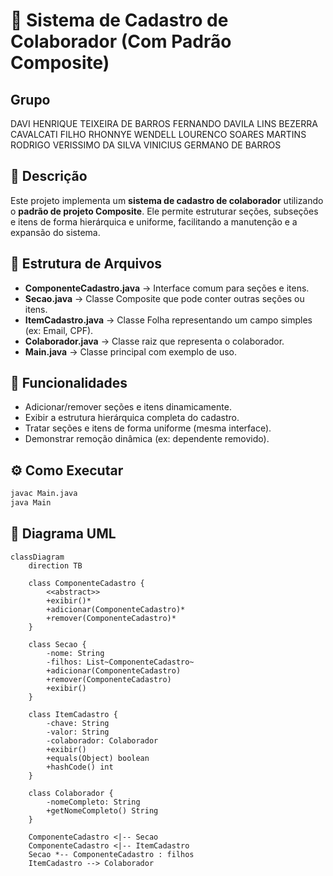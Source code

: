 # 📌 Sistema de Cadastro de Colaborador (Com Padrão Composite)

## Grupo
DAVI HENRIQUE TEIXEIRA DE BARROS
FERNANDO DAVILA LINS BEZERRA CAVALCATI FILHO
RHONNYE WENDELL LOURENCO SOARES MARTINS
RODRIGO VERISSIMO DA SILVA
VINICIUS GERMANO DE BARROS

## 📝 Descrição
Este projeto implementa um **sistema de cadastro de colaborador** utilizando o **padrão de projeto Composite**. Ele permite estruturar seções, subseções e itens de forma hierárquica e uniforme, facilitando a manutenção e a expansão do sistema.


## 📂 Estrutura de Arquivos
- **ComponenteCadastro.java** → Interface comum para seções e itens.
- **Secao.java** → Classe Composite que pode conter outras seções ou itens.
- **ItemCadastro.java** → Classe Folha representando um campo simples (ex: Email, CPF).
- **Colaborador.java** → Classe raiz que representa o colaborador.
- **Main.java** → Classe principal com exemplo de uso.


## 🚀 Funcionalidades
- Adicionar/remover seções e itens dinamicamente.
- Exibir a estrutura hierárquica completa do cadastro.
- Tratar seções e itens de forma uniforme (mesma interface).
- Demonstrar remoção dinâmica (ex: dependente removido).

## ⚙️ Como Executar
```bash
javac Main.java
java Main
```

## 📐 Diagrama UML
```mermaid
classDiagram
    direction TB
    
    class ComponenteCadastro {
        <<abstract>>
        +exibir()*
        +adicionar(ComponenteCadastro)*
        +remover(ComponenteCadastro)*
    }
    
    class Secao {
        -nome: String
        -filhos: List~ComponenteCadastro~
        +adicionar(ComponenteCadastro)
        +remover(ComponenteCadastro)
        +exibir()
    }
    
    class ItemCadastro {
        -chave: String
        -valor: String
        -colaborador: Colaborador
        +exibir()
        +equals(Object) boolean
        +hashCode() int
    }
    
    class Colaborador {
        -nomeCompleto: String
        +getNomeCompleto() String
    }
    
    ComponenteCadastro <|-- Secao
    ComponenteCadastro <|-- ItemCadastro
    Secao *-- ComponenteCadastro : filhos
    ItemCadastro --> Colaborador
```